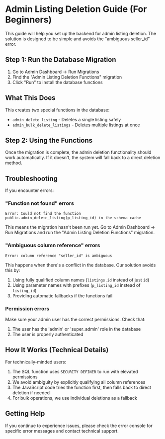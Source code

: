 # Admin Listing Deletion Guide (For Beginners)

This guide will help you set up the backend for admin listing deletion. The solution is designed to be simple and avoids the "ambiguous seller_id" error.

## Step 1: Run the Database Migration

1. Go to Admin Dashboard → Run Migrations
2. Find the "Admin Listing Deletion Functions" migration
3. Click "Run" to install the database functions

## What This Does

This creates two special functions in the database:
- `admin_delete_listing` - Deletes a single listing safely
- `admin_bulk_delete_listings` - Deletes multiple listings at once

## Step 2: Using the Functions

Once the migration is complete, the admin deletion functionality should work automatically. If it doesn't, the system will fall back to a direct deletion method.

## Troubleshooting

If you encounter errors:

### "Function not found" errors

```
Error: Could not find the function public.admin_delete_listing(p_listing_id) in the schema cache
```

This means the migration hasn't been run yet. Go to Admin Dashboard → Run Migrations and run the "Admin Listing Deletion Functions" migration.

### "Ambiguous column reference" errors

```
Error: column reference "seller_id" is ambiguous
```

This happens when there's a conflict in the database. Our solution avoids this by:
1. Using fully qualified column names (`listings.id` instead of just `id`)
2. Using parameter names with prefixes (`p_listing_id` instead of `listing_id`)
3. Providing automatic fallbacks if the functions fail

### Permission errors

Make sure your admin user has the correct permissions. Check that:
1. The user has the 'admin' or 'super_admin' role in the database
2. The user is properly authenticated

## How It Works (Technical Details)

For technically-minded users:

1. The SQL function uses `SECURITY DEFINER` to run with elevated permissions
2. We avoid ambiguity by explicitly qualifying all column references
3. The JavaScript code tries the function first, then falls back to direct deletion if needed
4. For bulk operations, we use individual deletions as a fallback

## Getting Help

If you continue to experience issues, please check the error console for specific error messages and contact technical support. 